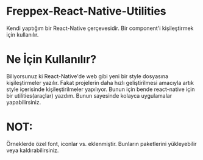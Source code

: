 # Freppex-React-Native-Utilities
Kendi yaptığım bir React-Native çerçevesidir. Bir component'i kişileştirmek için kullanılır.

# Ne İçin Kullanılır?
Biliyorsunuz ki React-Native'de web gibi yeni bir style dosyasına kişileştirmeler yazılır. Fakat projelerin daha hızlı geliştirilmesi amacıyla artık style içerisinde kişileştirilmeler yapılıyor. Bunun için bende react-native için bir utilities(araçlar) yazdım. Bunun sayesinde kolayca uygulamalar yapabilirsiniz.

# NOT:
Örneklerde özel font, iconlar vs. eklenmiştir. Bunların paketlerini yükleyebilir veya kaldırabilirsiniz.
